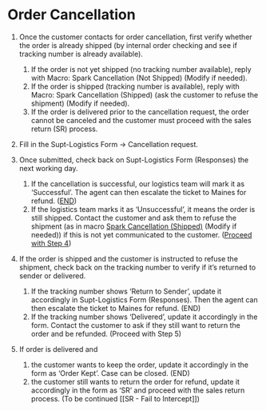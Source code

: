# Order Cancellation
1. Once the customer contacts for order cancellation, first verify whether the order is already shipped (by internal order checking and see if tracking number is already available).
	1. If the order is not yet shipped (no tracking number available), reply with Macro: Spark Cancellation (Not Shipped) (Modify if needed).
	2. If the order is shipped (tracking number is available), reply with Macro: Spark Cancellation (Shipped) (ask the customer to refuse the shipment) (Modify if needed).
	3. If the order is delivered prior to the cancellation request, the order cannot be canceled and the customer must proceed with the sales return (SR) process.
2. Fill in the Supt-Logistics Form -> Cancellation request.
   
3. Once submitted, check back on Supt-Logistics Form (Responses) the next working day. 
	1. If the cancellation is successful, our logistics team will mark it as ‘Successful’. The agent can then escalate the ticket to Maines for refund. (<u>END</u>)
	2. If the logistics team marks it as ‘Unsuccessful’, it means the order is still shipped. Contact the customer and ask them to refuse the shipment (as in macro <u>Spark Cancellation (Shipped)</u> (Modify if needed)) if this is not yet communicated to the customer. (<u>Proceed with Step 4</u>)
	   
4. If the order is shipped and the customer is instructed to refuse the shipment, check back on the tracking number to verify if it’s returned to sender or delivered.
	1. If the tracking number shows ‘Return to Sender’, update it accordingly in Supt-Logistics Form (Responses). Then the agent can then escalate the ticket to Maines for refund. (END)
	2. If the tracking number shows ‘Delivered’, update it accordingly in the form. Contact the customer to ask if they still want to return the order and be refunded. (Proceed with Step 5)
   
5. If order is delivered and
	1. the customer wants to keep the order, update it accordingly in the form as ‘Order Kept’. Case can be closed. (END)
	2. the customer still wants to return the order for refund, update it accordingly in the form as ‘SR’ and proceed with the sales return process. (To be continued [[SR - Fail to Intercept]])